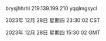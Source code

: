 brysjhhrhl 219.139.199.210 yqqlmgsycl

2023年 12月 28日 星期四 23:30:02 CST

2023年 12月 28日 星期四 15:30:02 GMT
